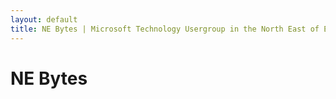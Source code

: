 ```yaml
---
layout: default
title: NE Bytes | Microsoft Technology Usergroup in the North East of England
---
```

# NE Bytes
